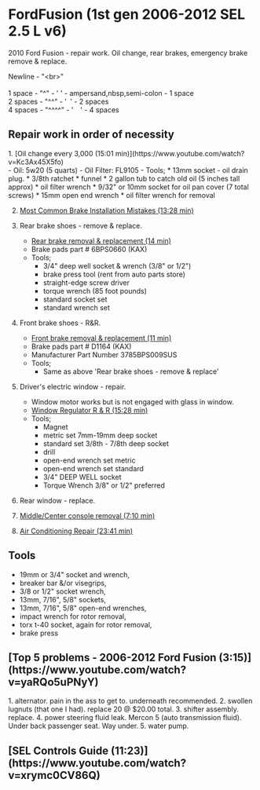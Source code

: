 <h1 id="ford">FordFusion (1st gen 2006-2012 SEL 2.5 L v6)</h1>
2010 Ford Fusion - repair work. Oil change, rear brakes, emergency brake remove &amp; replace.

Newline - "&lt;br&gt;"<br>
<br>
1 space  - "^"    - '&nbsp;' - ampersand,nbsp,semi-colon - 1 space<br>
2 spaces - "^^"   - '&ensp;' - 2 spaces<br>
4 spaces - "^^^^" - '&emsp;' - 4 spaces<br>

<h2 id="repair">Repair work in order of necessity</h2>
  1. [Oil change every 3,000 (15:01 min)](https://www.youtube.com/watch?v=Kc3Ax45X5fo) <br>
     - Oil: 5w20 (5 quarts)
     - Oil Filter: FL9105
     - Tools;
        * 13mm socket - oil drain plug.
        * 3/8th ratchet
        * funnel
        * 2 gallon tub to catch old oil (5 inches tall approx)
        * oil filter wrench
        * 9/32" or 10mm socket for oil pan cover (7 total screws)
        * 15mm open end wrench
        * oil filter wrench for removal

  2. [Most Common Brake Installation Mistakes (13:28 min)](https://www.youtube.com/watch?v=1O1dOgG9cII)

  3. Rear brake shoes - remove & replace.<br>
     - [Rear brake removal & replacement (14 min)](https://www.youtube.com/watch?v=cikKzEFv_fs)
     - Brake pads part # 6BPS0660 (KAX)
     - Tools;
        * 3/4" deep well socket & wrench (3/8" or 1/2")
        * brake press tool (rent from auto parts store)
        * straight-edge screw driver
        * torque wrench (85 foot pounds)
        * standard socket set
        * standard wrench set

  4. Front brake shoes - R&R.<br>
     - [Front brake removal & replacement (11 min)](https://www.youtube.com/watch?v=qrnqmVq10cw)
     - Brake pads part # D1164 (KAX)
     - Manufacturer Part Number	‎3785BPS009SUS
     - Tools;
        * Same as above 'Rear brake shoes - remove & replace'

  5. Driver's electric window - repair.<br>
     - Window motor works but is not engaged with glass in window.
     - [Window Regulator R & R (15:28 min)](https://www.youtube.com/watch?v=qpxrymHjmXc)
     - Tools;
        * Magnet
        * metric set 7mm-19mm deep socket
        * standard set 3/8th - 7/8th deep socket
        * drill
        * open-end wrench set metric
        * open-end wrench set standard
        * 3/4" DEEP WELL socket
        * Torque Wrench 3/8" or 1/2" preferred
        
  6. Rear window - replace.<br>

  7. [Middle/Center console removal (7:10 min)](https://www.youtube.com/watch?v=CdjM3eWzD1Y)

  8. [Air Conditioning Repair (23:41 min)](https://www.youtube.com/watch?v=3cfPShi_-Nk)

<h2>Tools</h2>
<ul>
  <li> 19mm or 3/4" socket and wrench,</li>
  <li> breaker bar &/or visegrips,</li>
  <li> 3/8 or 1/2" socket wrench,</li>
  <li> 13mm, 7/16", 5/8" sockets,</li>
  <li> 13mm, 7/16", 5/8" open-end wrenches,</li>
  <li> impact wrench for rotor removal,</li>
  <li> torx t-40 socket, again for rotor removal,</li>
  <li> brake press</li>
</ul>

<h2> [Top 5 problems - 2006-2012 Ford Fusion (3:15)](https://www.youtube.com/watch?v=yaRQo5uPNyY)</h2>
  1. alternator.  pain in the ass to get to.  underneath recommended.
  2. swollen lugnuts (that one I had). replace 20 @ $20.00 total.
  3. shifter assembly. replace.
  4. power steering fluid leak. Mercon 5 (auto transmission fluid).  Under back passenger seat.  Way under.
  5. water pump.

<h2> [SEL Controls Guide (11:23)](https://www.youtube.com/watch?v=xrymc0CV86Q)</h2>



